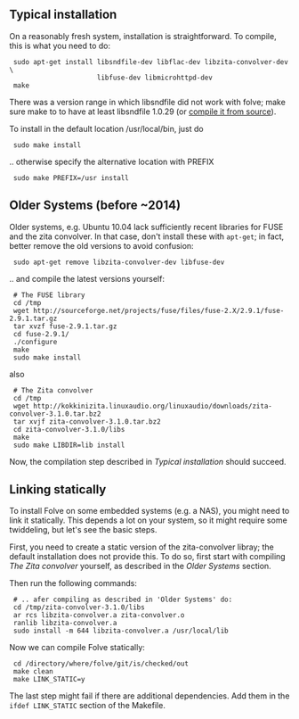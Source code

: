 ## Typical installation ##

On a reasonably fresh system, installation is straightforward. To compile,
this is what you need to do:

```
 sudo apt-get install libsndfile-dev libflac-dev libzita-convolver-dev \
                      libfuse-dev libmicrohttpd-dev
 make
```

There was a version range in which libsndfile did not work with folve; make
sure make to to have at least libsndfile 1.0.29 (or
[compile it from source][sndfile-src]).

To install in the default location /usr/local/bin, just do

```
 sudo make install
```

.. otherwise specify the alternative location with PREFIX

```
 sudo make PREFIX=/usr install
```


## Older Systems (before ~2014) ##

Older systems, e.g. Ubuntu 10.04 lack sufficiently recent libraries for FUSE
and the zita convolver. In that case, don't install these with `apt-get`; in
fact, better remove the old versions to avoid confusion:

```
 sudo apt-get remove libzita-convolver-dev libfuse-dev
```
.. and compile the latest versions yourself:
```
 # The FUSE library
 cd /tmp
 wget http://sourceforge.net/projects/fuse/files/fuse-2.X/2.9.1/fuse-2.9.1.tar.gz
 tar xvzf fuse-2.9.1.tar.gz
 cd fuse-2.9.1/
 ./configure
 make
 sudo make install
```

also

```
 # The Zita convolver
 cd /tmp
 wget http://kokkinizita.linuxaudio.org/linuxaudio/downloads/zita-convolver-3.1.0.tar.bz2
 tar xvjf zita-convolver-3.1.0.tar.bz2
 cd zita-convolver-3.1.0/libs
 make
 sudo make LIBDIR=lib install
```

Now, the compilation step described in *Typical installation* should succeed.



## Linking statically ##

To install Folve on some embedded systems (e.g. a NAS), you might need to link
it statically. This depends a lot on your system, so it might require some
twiddeling, but let's see the basic steps.

First, you need to create a static version of the zita-convolver libray; the
default installation does not provide this. To do so, first start
with compiling *The Zita convolver* yourself, as described in the
*Older Systems* section.

Then run the following commands:

```
 # .. afer compiling as described in 'Older Systems' do:
 cd /tmp/zita-convolver-3.1.0/libs
 ar rcs libzita-convolver.a zita-convolver.o
 ranlib libzita-convolver.a
 sudo install -m 644 libzita-convolver.a /usr/local/lib
```

Now we can compile Folve statically:

```
 cd /directory/where/folve/git/is/checked/out
 make clean
 make LINK_STATIC=y
```

The last step might fail if there are additional dependencies. Add them in the
`ifdef LINK_STATIC` section of the Makefile.

[sndfile-src]: https://github.com/erikd/libsndfile
